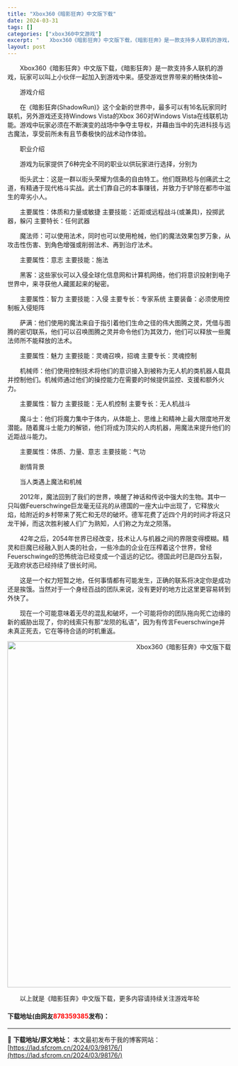 ```yaml
---
title: "Xbox360《暗影狂奔》中文版下载"
date: 2024-03-31
tags: []
categories: ["xbox360中文游戏"]
excerpt: "　　Xbox360《暗影狂奔》中文版下载，《暗影狂奔》是一款支持多人联机的游戏，玩家可以叫上小伙伴一起加入到游戏中来。感受游戏世界带来的畅快体验~ 　　游戏介绍 　　在《暗影狂奔(ShadowRun)》这个全新的世界中，最多可以有16名玩家同时联机，另外游戏还支持Windows Vista的Xbox&hellip;"
layout: post
---
```


 <p>　　Xbox360《暗影狂奔》中文版下载，《暗影狂奔》是一款支持多人联机的游戏，玩家可以叫上小伙伴一起加入到游戏中来。感受游戏世界带来的畅快体验~</p> <p>　　游戏介绍</p> <p>　　在《暗影狂奔(ShadowRun)》这个全新的世界中，最多可以有16名玩家同时联机，另外游戏还支持Windows Vista的Xbox 360对Windows Vista在线联机功能。游戏中玩家必须在不断演变的战场中争夺主导权，并藉由当中的先进科技与远古魔法，享受前所未有且节奏极快的战术动作体验。</p> <p>　　职业介绍</p> <p>　　游戏为玩家提供了6种完全不同的职业以供玩家进行选择，分别为</p> <p>　　街头武士：这是一群以街头荣耀为信条的自由特工。他们既熟稔与创痛武士之道，有精通于现代格斗实战。武士们靠自己的本事赚钱，并致力于铲除在都市中滋生的卑劣小人。</p> <p>　　主要属性：体质和力量或敏捷 主要技能：近距或远程战斗(或兼具)，投掷武器，躲闪 主要特长：任何武器</p> <p>　　魔法师：可以使用法术，同时也可以使用枪械，他们的魔法效果包罗万象，从攻击性伤害、到角色增强或削弱法术、再到治疗法术。</p> <p>　　主要属性：意志 主要技能：施法</p> <p>　　黑客：这些家伙可以入侵全球化信息网和计算机网络，他们将意识投射到电子世界中，来寻获他人藏匿起来的秘密。</p> <p>　　主要属性：智力 主要技能：入侵 主要专长：专家系统 主要装备：必须使用控制板入侵矩阵</p> <p>　　萨满：他们使用的魔法来自于指引着他们生命之径的伟大图腾之灵，凭借与图腾的密切联系，他们可以召唤图腾之灵并命令他们为其效力，他们可以释放一些魔法师所不能释放的法术。</p> <p>　　主要属性：魅力 主要技能：灵魂召唤，招魂 主要专长：灵魂控制</p> <p>　　机械师：他们使用控制技术将他们的意识接入到被称为无人机的类机器人载具并控制他们。机械师通过他们的操控能力在需要的时候提供监控、支援和额外火力。</p> <p>　　主要属性：智力 主要技能：无人机控制 主要专长：无人机战斗</p> <p>　　魔斗士：他们将魔力集中于体内，从体能上、思维上和精神上最大限度地开发潜能。随着魔斗士能力的解锁，他们将成为顶尖的人肉机器，用魔法来提升他们的近距战斗能力。</p> <p>　　主要属性：体质、力量、意志 主要技能：气功</p> <p>　　剧情背景</p> <p>　　当人类遇上魔法和机械</p> <p>　　2012年，魔法回到了我们的世界，唤醒了神话和传说中强大的生物。其中一只叫做Feuerschwinge巨龙毫无征兆的从德国的一座大山中出现了，它释放火焰，给附近的乡村带来了死亡和无尽的破坏。德军花费了近四个月的时间才将这只龙干掉，而这次胜利被人们广为熟知，人们称之为龙之陨落。</p> <p>　　42年之后，2054年世界已经改变，技术让人与机器之间的界限变得模糊。精灵和巨魔已经融入到人类的社会，一些冷血的企业在压榨着这个世界，曾经Feuerschwinge的恐怖统治已经变成一个遥远的记忆。德国此时已是四分五裂，无政府状态已经持续了很长时间。</p> <p>　　这是一个权力短暂之地，任何事情都有可能发生，正确的联系将决定你是成功还是挨饿。当然对于一个身经百战的团队来说，没有更好的地方比这里更容易转到外快了。</p> <p>　　现在一个可能意味着无尽的混乱和破坏，一个可能将你的团队拖向死亡边缘的新的威胁出现了，你的线索只有那&ldquo;龙陨的私语&rdquo;，因为有传言Feuerschwinge并未真正死去，它在等待合适的时机重返。</p> <p align="center"><img align="" border="0" src="https://lad.sfcrom.cn/wp-content/uploads/2024/03/20240330_66083de7e0a8c.jpg" width="780" alt="Xbox360《暗影狂奔》中文版下载" /></p> <p>　　以上就是《暗影狂奔》中文版下载，更多内容请持续关注游戏年轮</p> <p><h4>下载地址(由网友<font color="red">878359385</font>发布)：</h4></p> 

---
📖 **下载地址/原文地址：** 本文最初发布于我的博客网站：[https://lad.sfcrom.cn/2024/03/98176/](https://lad.sfcrom.cn/2024/03/98176/)
